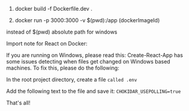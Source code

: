 1. docker build -f Dockerfile.dev .

2. docker run -p 3000:3000 -v \$(pwd):/app (dockerImageId)

instead of \$(pwd) absolute path for windows

Import note for React on Docker:

If you are running on Windows, please read this: Create-React-App has some issues detecting when files get changed on Windows based machines. To fix this, please do the following:

In the root project directory, create a file `called .env`

Add the following text to the file and save it: `CHOKIDAR_USEPOLLING=true`

That's all!
